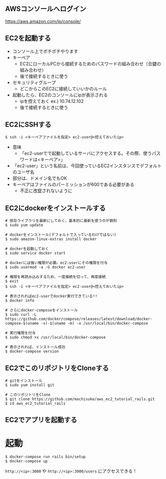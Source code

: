 ## AWSコンソールへログイン

https://aws.amazon.com/jp/console/

## EC2を起動する
- コンソール上でポチポチやります
- キーペア
  - EC2にローカルPCから接続するためのパスワードの組み合わせ（合鍵の組み合わせ）
  - 後で接続するときに使う
- セキュリティグループ
  - どこからこのEC2に接続していいかのルール
- 起動したら、EC2のコンソールにipが表示される
  - ipを控えておく ex.) 10.74.12.102
  - 後で接続するときに使う

## EC2にSSHする
```
$ ssh -i <キーペアファイルを指定> ec2-user@<控えておいたip>
```
- 意味
  - 「ec2-userで<ip>で起動しているサーバにアクセスする。その際、使うパスワードは<キーペア>」
- 「ec2-user」という名前は、今回使っているEC2インスタンスでデフォルトのユーザ名
- <ip>部分は、ドメイン名でもOK
- キーペアはファイルのパーミッションが600である必要がある
  - 不正に改竄されないように

## EC2にdockerをインストールする
```
# 依存ライブラリを最新にしておく。基本的に最新を使うのが鉄則
$ sudo yum update

# dockerをインストール(デフォルトで入っているわけではない)
$ sudo amazon-linux-extras install docker

# dockerを起動しておく
$ sudo service docker start

# dockerには強い権限が必要。ec2-userにその権限を付与
$ sudo usermod -a -G docker ec2-user

# 権限を再読み込みするため、一度接続を切って、再度接続
$ exit
$ ssh -i <キーペアファイルを指定> ec2-user@<控えておいたip>

# 表示されればec2-userでdocker実行できている!!
$ docker info

# さらにdocker-composeをインストール
$ sudo curl -L https://github.com/docker/compose/releases/latest/download/docker-compose-$(uname -s)-$(uname -m) -o /usr/local/bin/docker-compose

# 実行権限を付与
$ sudo chmod +x /usr/local/bin/docker-compose

# 表示されれば、インストール成功
$ docker-compose version
```

## EC2でこのリポジトリをCloneする
```
# gitをインストール
$ sudo yum install git

# このリポジトリをClone
$ git clone https://github.com/machisuke/aws_ec2_tutorial_rails.git
$ cd aws_ec2_tutorial_rails
```

## EC2でアプリを起動する
# 起動
```
$ docker-compose run rails bin/setup
$ docker-compose up
```

`http://<ip>:3000`
や
`http://<ip>:3000/users`
にアクセスできる！
